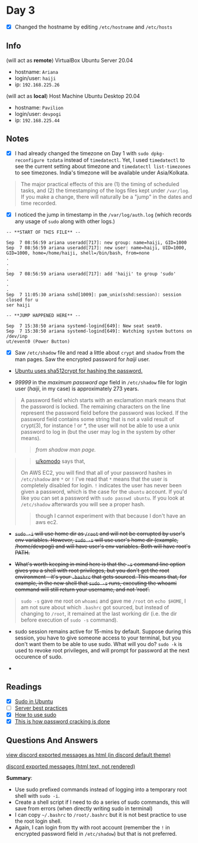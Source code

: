 # Day 3

- [x] Changed the hostname by editing `/etc/hostname` and `/etc/hosts`

## Info

(will act as **remote**) VirtualBox Ubuntu Server 20.04
 - hostname: `Ariana`
 - login/user: `haiji`
 - ip: `192.168.225.26`

(will act as **local**) Host Machine Ubuntu Desktop 20.04
 - hostname: `Pavilion`
 - login/user: `devpogi`
 - ip: `192.168.225.44`

## Notes

- [x] I had already changed the timezone on Day 1 with `sudo dpkg-reconfigure tzdata` instead of `timedatectl`. Yet, I used `timedatectl` to see the current setting about timezone and `timedatectl list-timezones` to see timezones. India's timezone will be available under Asia/Kolkata. 
> The major practical effects of this are (1) the timing of scheduled tasks, and (2) the timestamping of the logs files kept under `/var/log`. If you make a change, there will naturally be a "jump" in the dates and time recorded.


- [x] I noticed the jump in timestamp in the `/var/log/auth.log` (which records any usage of `sudo` along with other logs.)

```text
-- **START OF THIS FILE** --

Sep  7 08:56:59 ariana useradd[717]: new group: name=haiji, GID=1000
Sep  7 08:56:59 ariana useradd[717]: new user: name=haiji, UID=1000, GID=1000, home=/home/haiji, shell=/bin/bash, from=none
.
.
.
Sep  7 08:56:59 ariana useradd[717]: add 'haiji' to group 'sudo'
.
.
.
Sep  7 11:05:30 ariana sshd[1009]: pam_unix(sshd:session): session closed for u
ser haiji

-- **JUMP HAPPENED HERE** --

Sep  7 15:38:50 ariana systemd-logind[649]: New seat seat0.
Sep  7 15:38:50 ariana systemd-logind[649]: Watching system buttons on /dev/inp
ut/event0 (Power Button)
```

- [x] Saw `/etc/shadow` file and read a little about `crypt` and `shadow` from the man pages. Saw the encrypted password for *haiji* user.

- [Ubuntu uses sha512crypt for hashing the password.](https://crypto.stackexchange.com/questions/40841/what-is-the-algorithm-used-to-encrypt-linux-passwords)

- *99999* in the *maximum password age* field in `/etc/shadow` file for login user (*haiji*, in my case) is approximately 273 years.

> A password field which starts with an exclamation mark means that the password is locked. The remaining characters on the line represent the password field before the password was locked. If the password field contains some string that is not a valid result of crypt(3), for instance ! or *, the user will not be able to use a unix password to log in (but the user may log in the system by other means).
> 
>> *from shadow man page.*


>> [u/komodo](https://www.reddit.com/r/linuxupskillchallenge/comments/ip257g/day_3_power_trip/g4igadr?utm_source=share&utm_medium=web2x&context=3) says that, 
> 
> On AWS EC2, you will find that all of your password hashes in `/etc/shadow` are `*` or `!` I've read that `*` means that the user is completely disabled for login. `!` indicates the user has never been given a password, which is the case for the `ubuntu` account. If you'd like you can set a password with `sudo passwd ubuntu`. If you look at `/etc/shadow` afterwards you will see a proper hash.
>> though I cannot experiment with that because I don't have an aws ec2.

- ~~`sudo -i` will use home dir as `/root` and will not be corrupted by user's env variables. However, `sudo -s` will use user's home dir (example, /home/devpogi) and will have user's env variables. Both will have root's PATH.~~

- ~~What's worth keeping in mind here is that the `-s` command line option gives you a shell with root privileges, but you don't get the root environment - it's your `.bashrc` that gets sourced. This means that, for example, in the new shell that `sudo -s` runs, executing the whoami command will still return your username, and not 'root'.~~

> `sudo -s` gave me root on `whoami` and gave me `/root` on `echo $HOME`, I am not sure about which `.bashrc` got sourced, but instead of changing to `/root`, it remained at the last working dir (i.e. the dir before execution of `sudo -s` command).

- sudo session remains active for 15-mins by default. Suppose during this session, you have to give someone access to your terminal, but you don't want them to be able to use sudo. What will you do? `sudo -k` is used to revoke root privileges, and will prompt for password at the next occurence of sudo.
 
- 

## Readings

- [x] [Sudo in Ubuntu](https://help.ubuntu.com/community/RootSudo)
- [ ] [Server best practices](http://www.cyberciti.biz/tips/linux-unix-bsd-openssh-server-best-practices.html)
- [x] [How to use sudo](https://www.howtoforge.com/tutorial/sudo-beginners-guide/)
- [x] [This is how password cracking is done](https://null-byte.wonderhowto.com/how-to/crack-shadow-hashes-after-getting-root-linux-system-0186386/)

## Questions And Answers

[view discord exported messages as html (in discord default theme)](https://htmlpreview.github.io/?https://github.com/devprabal/linuxupskillchallenge/blob/master/assets/day3_questions-discord.html)

[discord exported messages (html text, not rendered)](assets/day3_questions-discord.html)

**Summary**: 
- Use sudo prefixed commands instead of logging into a temporary root shell with `sudo -i`. 
- Create a shell script if I need to do a series of sudo commands, this will save from errors (when directly writing sudo in terminal)
- I can copy `~/.bashrc` to `/root/.bashrc` but it is not best practice to use the root login shell.
- Again, I can login from tty with root account (remember the `!` in encrypted password field in `/etc/shadow`) but that is not preferred.
